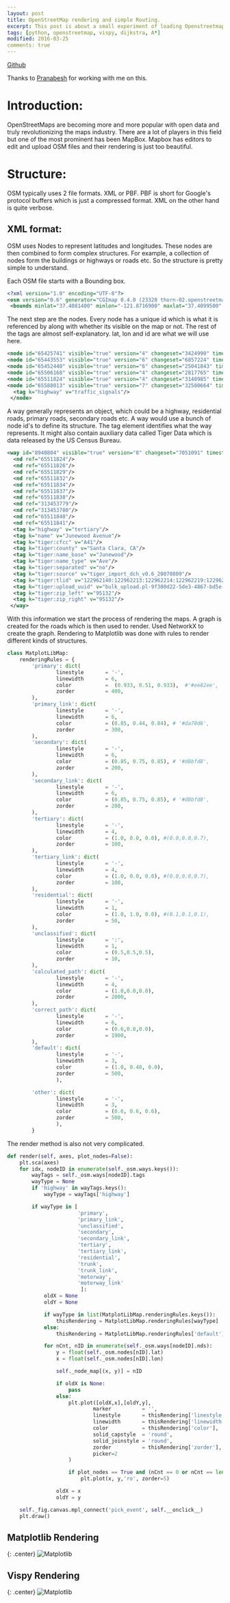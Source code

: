 ```yaml
---
layout: post
title: OpenStreetMap rendering and simple Routing.
excerpt: This post is about a small experiment of loading Openstreetmap files and rendering them with both matplotlib and vispy. Also tried a simple routing with dijkstra and A*.
tags: [python, openstreetmap, vispy, dijkstra, A*]
modified: 2016-03-25
comments: true
---
```

[Github](https://github.com/ssarangi/osmpy)

Thanks to [Pranabesh](prnbs.github.io) for working with me on this.

# Introduction:

OpenStreetMaps are becoming more and more popular with open data and truly revolutionizing the maps industry. There are a lot of players in this field but one of the most prominent has been MapBox.
Mapbox has editors to edit and upload OSM files and their rendering is just too beautiful.

# Structure:

OSM typically uses 2 file formats. XML or PBF. PBF is short for Google's protocol buffers which is just a compressed format. XML on the other hand is quite verbose.

## XML format:
OSM uses Nodes to represent latitudes and longitudes. These nodes are then combined to form complex structures. For example, a collection of nodes form the buildings or highways or roads etc.
So the structure is pretty simple to understand.

Each OSM file starts with a Bounding box.

~~~xml
<?xml version="1.0" encoding="UTF-8"?>
<osm version="0.6" generator="CGImap 0.4.0 (23328 thorn-02.openstreetmap.org)" copyright="OpenStreetMap and contributors" attribution="http://www.openstreetmap.org/copyright" license="http://opendatacommons.org/licenses/odbl/1-0/">
 <bounds minlat="37.4081400" minlon="-121.8716900" maxlat="37.4099500" maxlon="-121.8684400"/>
~~~

The next step are the nodes. Every node has a unique id which is what it is referenced by along with whether its visible on the map or not. The rest of the tags are almost self-explanatory. lat, lon and id are what we will use here.
~~~xml
<node id="65425741" visible="true" version="4" changeset="3424990" timestamp="2009-12-22T06:37:55Z" user="woodpeck_fixbot" uid="147510" lat="37.4169957" lon="-121.8541592"/>
<node id="65443553" visible="true" version="6" changeset="6857224" timestamp="2011-01-04T03:51:20Z" user="mk408" uid="201724" lat="37.4129151" lon="-121.8624849"/>
<node id="65452440" visible="true" version="6" changeset="25041843" timestamp="2014-08-27T00:25:00Z" user="StellanL" uid="28775" lat="37.4100723" lon="-121.8683465"/>
<node id="65506168" visible="true" version="4" changeset="2817765" timestamp="2009-10-11T18:55:54Z" user="woodpeck_fixbot" uid="147510" lat="37.4076559" lon="-121.8691881"/>
<node id="65511824" visible="true" version="4" changeset="3140985" timestamp="2009-11-17T13:34:37Z" user="woodpeck_fixbot" uid="147510" lat="37.4084658" lon="-121.8697810"/>
<node id="65588013" visible="true" version="7" changeset="32500664" timestamp="2015-07-08T17:31:12Z" user="StellanL" uid="28775" lat="37.4091332" lon="-121.8702756">
  <tag k="highway" v="traffic_signals"/>
 </node>
~~~

A way generally represents an object, which could be a highway, residential roads, primary roads, secondary roads etc. A way would use a bunch of node id's to define its structure. The tag element identifies what the way represents.
It might also contain auxiliary data called Tiger Data which is data released by the US Census Bureau.

~~~xml
<way id="8940804" visible="true" version="8" changeset="7051091" timestamp="2011-01-22T14:48:02Z" user="mk408" uid="201724">
  <nd ref="65511824"/>
  <nd ref="65511826"/>
  <nd ref="65511829"/>
  <nd ref="65511832"/>
  <nd ref="65511834"/>
  <nd ref="65511837"/>
  <nd ref="65511838"/>
  <nd ref="313453779"/>
  <nd ref="313453780"/>
  <nd ref="65511840"/>
  <nd ref="65511841"/>
  <tag k="highway" v="tertiary"/>
  <tag k="name" v="Junewood Avenue"/>
  <tag k="tiger:cfcc" v="A41"/>
  <tag k="tiger:county" v="Santa Clara, CA"/>
  <tag k="tiger:name_base" v="Junewood"/>
  <tag k="tiger:name_type" v="Ave"/>
  <tag k="tiger:separated" v="no"/>
  <tag k="tiger:source" v="tiger_import_dch_v0.6_20070809"/>
  <tag k="tiger:tlid" v="122962140:122962213:122962214:122962219:122962228:122962234"/>
  <tag k="tiger:upload_uuid" v="bulk_upload.pl-9f300d22-5de3-4867-bd5e-8c2a200c22ad"/>
  <tag k="tiger:zip_left" v="95132"/>
  <tag k="tiger:zip_right" v="95132"/>
 </way>
~~~

With this information we start the process of rendering the maps. A graph is created for the roads which is then used to render.
Used NetworkX to create the graph. Rendering to Matplotlib was done with rules to render different kinds of structures.

~~~python
class MatplotLibMap:
    renderingRules = {
        'primary': dict(
                linestyle       = '-',
                linewidth       = 6,
                color           =  (0.933, 0.51, 0.933),  #'#ee82ee',
                zorder          = 400,
        ),
        'primary_link': dict(
                linestyle       = '-',
                linewidth       = 6,
                color           = (0.85, 0.44, 0.84), # '#da70d6',
                zorder          = 300,
        ),
        'secondary': dict(
                linestyle       = '-',
                linewidth       = 6,
                color           = (0.85, 0.75, 0.85), # '#d8bfd8',
                zorder          = 200,
        ),
        'secondary_link': dict(
                linestyle       = '-',
                linewidth       = 6,
                color           = (0.85, 0.75, 0.85), # '#d8bfd8',
                zorder          = 200,
        ),
        'tertiary': dict(
                linestyle       = '-',
                linewidth       = 4,
                color           = (1.0, 0.0, 0.0), #(0.0,0.0,0.7),
                zorder          = 100,
        ),
        'tertiary_link': dict(
                linestyle       = '-',
                linewidth       = 4,
                color           = (1.0, 0.0, 0.0), #(0.0,0.0,0.7),
                zorder          = 100,
        ),
        'residential': dict(
                linestyle       = '-',
                linewidth       = 1,
                color           = (1.0, 1.0, 0.0), #(0.1,0.1,0.1),
                zorder          = 50,
        ),
        'unclassified': dict(
                linestyle       = ':',
                linewidth       = 1,
                color           = (0.5,0.5,0.5),
                zorder          = 10,
        ),
        'calculated_path': dict(
                linestyle       = '-',
                linewidth       = 4,
                color           = (1.0,0.0,0.0),
                zorder          = 2000,
        ),
        'correct_path': dict(
                linestyle       = '-',
                linewidth       = 6,
                color           = (0.6,0.8,0.0),
                zorder          = 1900,
        ),
        'default': dict(
                linestyle       = '-',
                linewidth       = 3,
                color           = (1.0, 0.48, 0.0),
                zorder          = 500,
                ),

        'other': dict(
                linestyle       = '-',
                linewidth       = 3,
                color           = (0.6, 0.6, 0.6),
                zorder          = 500,
                ),
        }
~~~

The render method is also not very complicated.

~~~python
def render(self, axes, plot_nodes=False):
    plt.sca(axes)
    for idx, nodeID in enumerate(self._osm.ways.keys()):
        wayTags = self._osm.ways[nodeID].tags
        wayType = None
        if 'highway' in wayTags.keys():
            wayType = wayTags['highway']

        if wayType in [
                       'primary',
                       'primary_link',
                       'unclassified',
                       'secondary',
                       'secondary_link',
                       'tertiary',
                       'tertiary_link',
                       'residential',
                       'trunk',
                       'trunk_link',
                       'motorway',
                       'motorway_link'
                        ]:
            oldX = None
            oldY = None

            if wayType in list(MatplotLibMap.renderingRules.keys()):
                thisRendering = MatplotLibMap.renderingRules[wayType]
            else:
                thisRendering = MatplotLibMap.renderingRules['default']

            for nCnt, nID in enumerate(self._osm.ways[nodeID].nds):
                y = float(self._osm.nodes[nID].lat)
                x = float(self._osm.nodes[nID].lon)

                self._node_map[(x, y)] = nID

                if oldX is None:
                    pass
                else:
                    plt.plot([oldX,x],[oldY,y],
                            marker          = '',
                            linestyle       = thisRendering['linestyle'],
                            linewidth       = thisRendering['linewidth'],
                            color           = thisRendering['color'],
                            solid_capstyle  = 'round',
                            solid_joinstyle = 'round',
                            zorder          = thisRendering['zorder'],
                            picker=2
                    )

                    if plot_nodes == True and (nCnt == 0 or nCnt == len(self._osm.ways[nodeID].nds) - 1):
                        plt.plot(x, y,'ro', zorder=5)

                oldX = x
                oldY = y

    self._fig.canvas.mpl_connect('pick_event', self.__onclick__)
    plt.draw()
~~~

## Matplotlib Rendering

{: .center}
![Matplotlib](https://raw.githubusercontent.com/ssarangi/osmpy/master/shortest_path.png)

## Vispy Rendering

{: .center}
![Matplotlib](https://raw.githubusercontent.com/ssarangi/osmpy/master/vispy_rendering.png)
